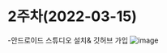 # 2주차(2022-03-15)

 -안드로이드 스튜디오 설치& 깃허브 가입
![image](https://user-images.githubusercontent.com/81044598/158428540-83e13c4d-43d4-483e-b304-ff82d1f662fb.png)
